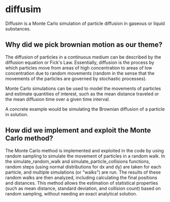 # diffusim
Diffusim is a Monte Carlo simulation of particle diffusion in gaseous or liquid substances.

## Why did we pick brownian motion as our theme?
The diffusion of particles in a continuous medium can be described by the diffusion equation or Fick's Law. Essentially, diffusion is the process by which particles move from areas of high concentration to areas of low concentration due to random movements (random in the sense that the movements of the particles are governed by stochastic processes).

Monte Carlo simulations can be used to model the movements of particles and estimate quantities of interest, such as the mean distance traveled or the mean diffusion time over a given time interval.

A concrete example would be simulating the Brownian diffusion of a particle in solution.

## How did we implement and exploit the Monte Carlo method?
The Monte Carlo method is implemented and exploited in the code by using random sampling to simulate the movement of particles in a random walk. In the simulate_random_walk and simulate_particle_collisions functions, random steps (using normal distributions for dx and dy) are taken for each particle, and multiple simulations (or "walks") are run. The results of these random walks are then analyzed, including calculating the final positions and distances. This method allows the estimation of statistical properties (such as mean distance, standard deviation, and collision count) based on random sampling, without needing an exact analytical solution.